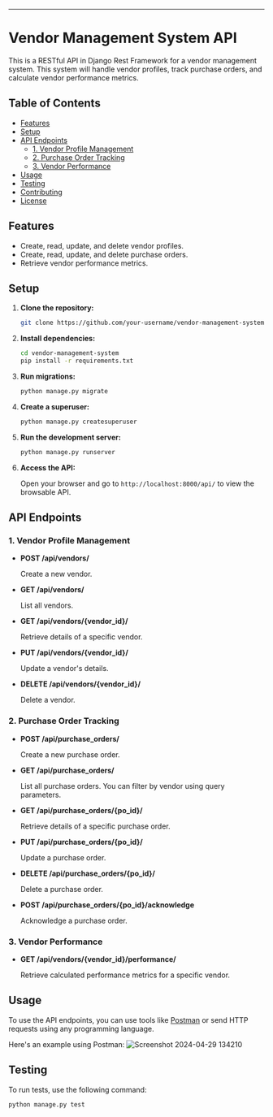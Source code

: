 ---

# Vendor Management System API

This is a RESTful API in Django Rest Framework for a vendor management system. This system will handle vendor profiles, track purchase orders, and calculate vendor performance metrics.

## Table of Contents

- [Features](#features)
- [Setup](#setup)
- [API Endpoints](#api-endpoints)
  - [1. Vendor Profile Management](#1-vendor-profile-management)
  - [2. Purchase Order Tracking](#2-purchase-order-tracking)
  - [3. Vendor Performance](#3-vendor-performance)
- [Usage](#usage)
- [Testing](#testing)
- [Contributing](#contributing)
- [License](#license)

## Features

- Create, read, update, and delete vendor profiles.
- Create, read, update, and delete purchase orders.
- Retrieve vendor performance metrics.

## Setup

1. **Clone the repository:**

   ```bash
   git clone https://github.com/your-username/vendor-management-system.git
   ```

2. **Install dependencies:**

   ```bash
   cd vendor-management-system
   pip install -r requirements.txt
   ```

3. **Run migrations:**

   ```bash
   python manage.py migrate
   ```

4. **Create a superuser:**

   ```bash
   python manage.py createsuperuser
   ```

5. **Run the development server:**

   ```bash
   python manage.py runserver
   ```

6. **Access the API:**

   Open your browser and go to `http://localhost:8000/api/` to view the browsable API.

## API Endpoints

### 1. Vendor Profile Management

- **POST /api/vendors/**

  Create a new vendor.

- **GET /api/vendors/**

  List all vendors.

- **GET /api/vendors/{vendor_id}/**

  Retrieve details of a specific vendor.

- **PUT /api/vendors/{vendor_id}/**

  Update a vendor's details.

- **DELETE /api/vendors/{vendor_id}/**

  Delete a vendor.

### 2. Purchase Order Tracking

- **POST /api/purchase_orders/**

  Create a new purchase order.

- **GET /api/purchase_orders/**

  List all purchase orders. You can filter by vendor using query parameters.

- **GET /api/purchase_orders/{po_id}/**

  Retrieve details of a specific purchase order.

- **PUT /api/purchase_orders/{po_id}/**

  Update a purchase order.

- **DELETE /api/purchase_orders/{po_id}/**

  Delete a purchase order.

- **POST /api/purchase_orders/{po_id}/acknowledge**

  Acknowledge a purchase order.

### 3. Vendor Performance

- **GET /api/vendors/{vendor_id}/performance/**

  Retrieve calculated performance metrics for a specific vendor.


## Usage

To use the API endpoints, you can use tools like [Postman](https://www.postman.com/) or send HTTP requests using any programming language.

Here's an example using Postman:
![Screenshot 2024-04-29 134210](https://github.com/Mohd-Daniyal/Vendor-Management-System/assets/96229438/31c7929a-c9e7-498d-ac2d-fcdf5e82b157)

## Testing

To run tests, use the following command:

```bash
python manage.py test
```
